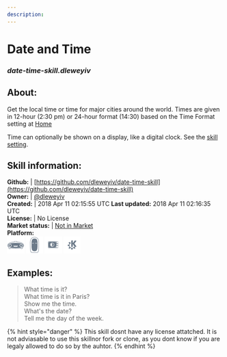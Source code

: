 ```yaml
---    
description:   
---    
```

# Date and Time  
### _date-time-skill.dleweyiv_  
## About:  
Get the local time or time for major cities around the world.  Times
are given in 12-hour (2:30 pm) or 24-hour format (14:30) based on the
Time Format setting at [Home](https://home.mycroft.ai/#/setting/basic)

Time can optionally be shown on a display, like a digital clock.  See
the [skill setting](https://home.mycroft.ai/#/skill).

## Skill information:  
**Github:** | [https://github.com/dleweyiv/date-time-skill](https://github.com/dleweyiv/date-time-skill)  
**Owner:** | [@dleweyiv](https://github.com/dleweyiv)  
**Created:** | 2018 Apr 11 02:15:55 UTC  **Last updated:** 2018 Apr 11 02:16:35 UTC  
**License:** | No License  
**Market status:** | [Not in Market](https://market.mycroft.ai/skill/)  
**Platform:**  
 ![](../.gitbook/assets/mark-1-icon.png)  ![](../.gitbook/assets/mark-2-icon.png)  ![](../.gitbook/assets/picroft-icon.png)  ![](../.gitbook/assets/kde.png)   
## Examples:  
> What time is it?  
> What time is it in Paris?  
> Show me the time.  
> What's the date?  
> Tell me the day of the week.  
  
{% hint style="danger" %}
This skill dosnt have any license attatched. It is not adviasable to use this skillnor fork or clone, as you dont know if you are legaly allowed to do so by the auhtor.
{% endhint %}
